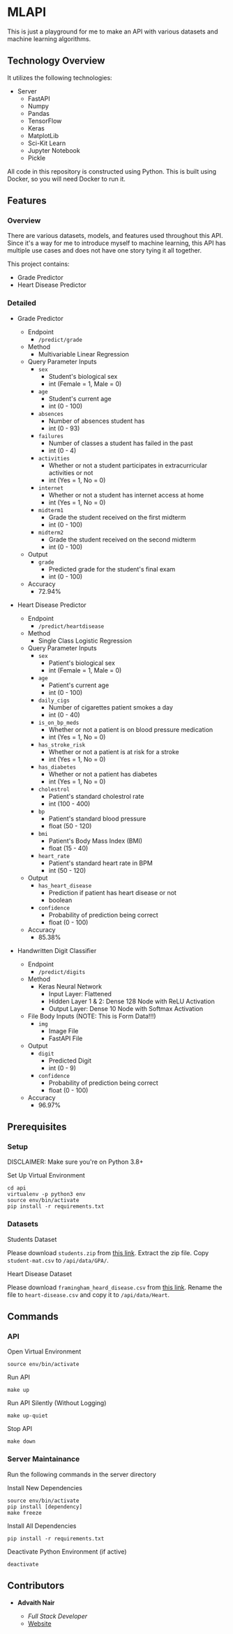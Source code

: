 # MLAPI

This is just a playground for me to make an API with various datasets and machine learning algorithms.

## Technology Overview

It utilizes the following technologies:

-   Server
    -   FastAPI
    -   Numpy
    -   Pandas
    -   TensorFlow
    -   Keras
    -   MatplotLib
    -   Sci-Kit Learn
    -   Jupyter Notebook
    -   Pickle

All code in this repository is constructed using Python. This is built using Docker, so you will need Docker to run it.

## Features

### Overview

There are various datasets, models, and features used throughout this API. Since it's a way for me to introduce myself to machine learning, this API has multiple use cases and does not have one story tying it all together.

This project contains:

- Grade Predictor
- Heart Disease Predictor

### Detailed

-   Grade Predictor
    -   Endpoint
        -   `/predict/grade`
    -   Method
        -   Multivariable Linear Regression
    -   Query Parameter Inputs
        -   `sex`
            -   Student's biological sex
            -   int (Female = 1, Male = 0)
        -   `age`
            -   Student's current age
            -   int (0 - 100)
        -   `absences`
            -   Number of absences student has
            -   int (0 - 93)
        -   `failures`
            -   Number of classes a student has failed in the past
            -   int (0 - 4)
        -   `activities`
            -   Whether or not a student participates in extracurricular activities or not
            -   int (Yes = 1, No = 0)
        -   `internet`
            -   Whether or not a student has internet access at home
            -   int (Yes = 1, No = 0)
        -   `midterm1`
            -   Grade the student received on the first midterm
            -   int (0 - 100)
        -   `midterm2`
            -   Grade the student received on the second midterm
            -   int (0 - 100)
    -   Output
        -   `grade`
            -   Predicted grade for the student's final exam
            -   int (0 - 100)
    -   Accuracy
        -   72.94%

-   Heart Disease Predictor
    -   Endpoint
        -   `/predict/heartdisease`
    -   Method
        -   Single Class Logistic Regression
    -   Query Parameter Inputs
        -   `sex`
            -   Patient's biological sex
            -   int (Female = 1, Male = 0)
        -   `age`
            -   Patient's current age
            -   int (0 - 100)
        -   `daily_cigs`
            -   Number of cigarettes patient smokes a day
            -   int (0 - 40)
        -   `is_on_bp_meds`
            -   Whether or not a patient is on blood pressure medication
            -   int (Yes = 1, No = 0)
        -   `has_stroke_risk`
            -   Whether or not a patient is at risk for a stroke
            -   int (Yes = 1, No = 0)
        -   `has_diabetes`
            -   Whether or not a patient has diabetes
            -   int (Yes = 1, No = 0)
        -   `cholestrol`
            -   Patient's standard cholestrol rate
            -   int (100 - 400)
        -   `bp`
            -   Patient's standard blood pressure
            -   float (50 - 120)
        -   `bmi`
            -   Patient's Body Mass Index (BMI)
            -   float (15 - 40)
        -   `heart_rate`
            -   Patient's standard heart rate in BPM
            -   int (50 - 120)
    -   Output
        -   `has_heart_disease`
            -   Prediction if patient has heart disease or not
            -   boolean
        - `confidence`
            -   Probability of prediction being correct
            -   float (0 - 100)
    -   Accuracy
        -   85.38%

-   Handwritten Digit Classifier
    -   Endpoint
        -   `/predict/digits`
    -   Method
        -   Keras Neural Network
            - Input Layer: Flattened
            - Hidden Layer 1 & 2: Dense 128 Node with ReLU Activation
            - Output Layer: Dense 10 Node with Softmax Activation
    -   File Body Inputs (NOTE: This is Form Data!!!)
        -   `img`
            -   Image File
            -   FastAPI File
    -   Output
        -  `digit`
            -   Predicted Digit
            -   int (0 - 9)
        - `confidence`
            -   Probability of prediction being correct
            -   float (0 - 100)
    -   Accuracy
        -   96.97%

## Prerequisites

### Setup

DISCLAIMER: Make sure you're on Python 3.8+

Set Up Virtual Environment

```
cd api
virtualenv -p python3 env
source env/bin/activate
pip install -r requirements.txt
```

### Datasets

Students Dataset

Please download `students.zip` from [this link](https://archive.ics.uci.edu/ml/machine-learning-databases/00320/). Extract the zip file. Copy `student-mat.csv` to `/api/data/GPA/`.

Heart Disease Dataset

Please download `framingham_heard_disease.csv` from [this link](https://www.kaggle.com/naveengowda16/logistic-regression-heart-disease-prediction). Rename the file to `heart-disease.csv` and copy it to `/api/data/Heart`.

## Commands

### API

Open Virtual Environment

```
source env/bin/activate
```

Run API

```
make up
```

Run API Silently (Without Logging)

```
make up-quiet
```

Stop API

```
make down
```

### Server Maintainance

Run the following commands in the server directory

Install New Dependencies

```
source env/bin/activate
pip install [dependency]
make freeze
```

Install All Dependencies

```
pip install -r requirements.txt
```

Deactivate Python Environment (if active)

```
deactivate
```

## Contributors

-   **Advaith Nair**

    -   _Full Stack Developer_
    -   [Website](https://advaithnair.com)
